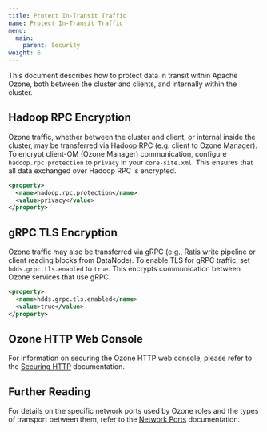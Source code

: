 ```yaml
---
title: Protect In-Transit Traffic
name: Protect In-Transit Traffic
menu:
  main:
    parent: Security
weight: 6
---
```

<!---
    Licensed to the Apache Software Foundation (ASF) under one or more
    contributor license agreements.  See the NOTICE file distributed with
    this work for additional information regarding copyright ownership.
    The ASF licenses this file to You under the Apache License, Version 2.0
    (the "License"); you may not use this file except in compliance with
    the License.  You may obtain a copy of the License at

        http://www.apache.org/licenses/LICENSE-2.0

    Unless required by applicable law or agreed to in writing, software
    distributed under the License is distributed on an "AS IS" BASIS,
    WITHOUT WARRANTIES OR CONDITIONS OF ANY KIND, either express or implied.
    See the License for the specific language governing permissions and
    limitations under the License.
-->

This document describes how to protect data in transit within Apache Ozone, both between the cluster and clients, and internally within the cluster.

## Hadoop RPC Encryption

Ozone traffic, whether between the cluster and client, or internal inside the cluster, may be transferred via Hadoop RPC (e.g. client to Ozone Manager). To encrypt client-OM (Ozone Manager) communication, configure `hadoop.rpc.protection` to `privacy` in your `core-site.xml`. This ensures that all data exchanged over Hadoop RPC is encrypted.

```xml
<property>
  <name>hadoop.rpc.protection</name>
  <value>privacy</value>
</property>
```

## gRPC TLS Encryption

Ozone traffic may also be transferred via gRPC (e.g., Ratis write pipeline or client reading blocks from DataNode). To enable TLS for gRPC traffic, set `hdds.grpc.tls.enabled` to `true`. This encrypts communication between Ozone services that use gRPC.

```xml
<property>
  <name>hdds.grpc.tls.enabled</name>
  <value>true</value>
</property>
```

## Ozone HTTP Web Console

For information on securing the Ozone HTTP web console, please refer to the [Securing HTTP](https://ozone.apache.org/docs/latest/security/securing-http.html) documentation.

## Further Reading

For details on the specific network ports used by Ozone roles and the types of transport between them, refer to the [Network Ports](../concept/NetworkPorts.md) documentation.
